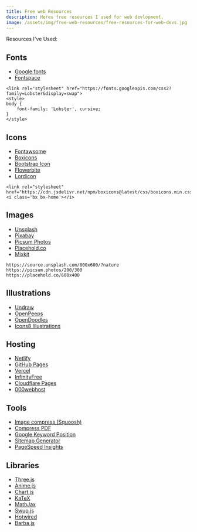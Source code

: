 ```yaml
---
title: Free web Resources
description: Heres free resources I used for web devlopment. 
image: /assets/img/free-web-resources/free-resources-for-web-devs.jpg
---
```


Resources I've Used:

## Fonts
- [Google fonts](https://fonts.google.com)
- [Fontspace](https://www.fontspace.com)

```
<link rel="stylesheet" href="https://fonts.googleapis.com/css2?family=Lobster&display=swap">
<style>
body {
    font-family: 'Lobster', cursive;
}
</style>
```

## Icons
- [Fontawsome](https://fontawesome.com)
- [Boxicons](https://boxicons.com)
- [Bootstrap Icon](https://icons.getbootstrap.com)
- [Flowerbite](https://flowbite.com/icons)
- [Lordicon](https://lordicon.com)

```
<link rel="stylesheet" href="https://cdn.jsdelivr.net/npm/boxicons@latest/css/boxicons.min.css">
<i class='bx bx-home'></i>
```

## Images
- [Unsplash](https://unsplash.com)
- [Pixabay](https://pixabay.com)
- [Picsum Photos](https://picsum.photos)
- [Placehold.co](https://placehold.co)
- [Mixkit](https://mixkit.co/)


```
https://source.unsplash.com/800x600/?nature
https://picsum.photos/200/300
https://placehold.co/600x400
```


## Illustrations
- [Undraw](https://undraw.co)
- [OpenPeeps](https://www.openpeeps.com)
- [OpenDoodles](https://www.opendoodles.com)
- [Icons8 Illustrations](https://icons8.com/illustrations)


## Hosting
- [Netlify](https://netlify.com)
- [GitHub Pages](https://pages.github.com)
- [Vercel](https://vercel.com)
- [InfinityFree](https://infinityfree.net)
- [Cloudflare Pages](https://pages.cloudflare.com)
- [000webhost](https://in.000webhost.com)


## Tools

- [Image compress (Squoosh)](https://squoosh.app)
- [Compress PDF](https://www.ilovepdf.com/compress_pdf)
- [Google Keyword Position](https://smallseotools.com/keyword-position)
- [Sitemap Generator](https://www.xml-sitemaps.com/)
- [PageSpeed Insights](https://pagespeed.web.dev/)



## Libraries

- [Three.js](https://threejs.org/)
- [Anime.js](https://animejs.com/)
- [Chart.js](https://www.chartjs.org/)
- [KaTeX](https://katex.org/)
- [MathJax](https://www.mathjax.org/)
- [Swup.js](https://swup.js.org/)
- [Hotwired](https://hotwired.dev/)
- [Barba.js](https://barba.js.org/)
